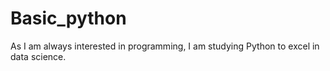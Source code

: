 # Basic_python
As I am always interested in programming, I am studying Python to excel in data science.
